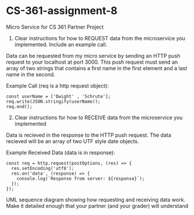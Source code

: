 # CS-361-assignment-8
Micro Service for CS 361 Partner Project

1. Clear instructions for how to REQUEST data from the microservice you implemented. Include an example call.

Data can be requested from my micro service by sending an HTTP push request to your localhost at port 3000. This push request must send 
an array of two strings that contains a first name in the first element and a last name in the second. 

Example Call (req is a http request object):

    const userName = ['Dwight' , 'Schrute'];
    req.write(JSON.stringify(userName)); 
    req.end();

2. Clear instructions for how to RECEIVE data from the microservice you implemented

Data is recieved in the response to the HTTP push request. The data recieved will be an array of two UTF style date objects. 

Example Received Data (data is in response): 

    const req = http.request(postOptions, (res) => {
      res.setEncoding('utf8');
      res.on('data', (response) => {
        console.log(`Response from server: ${response}`);
      });
    });

UML sequence diagram showing how requesting and receiving data work. Make it detailed enough that your partner (and your grader) will understand
